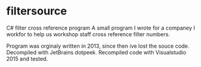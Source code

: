 # filtersource
C# filter cross reference program
A small program I wrote for a companey I workfor to help us workshop staff cross reference filter numbers.

Program was orginaly written in 2013, since then ive lost the souce code. Decompiled with JetBrains dotpeek.
Recompiled code with Visualstudio 2015 and tested.

